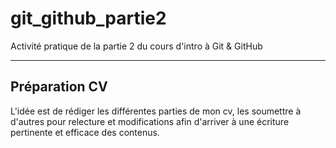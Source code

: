# git_github_partie2
Activité pratique de la partie 2 du cours d'intro à Git &amp; GitHub

-----------------------------------------
Préparation CV
-----------------------------------------

L'idée est de rédiger les différentes parties de mon cv,
les soumettre à d'autres pour relecture et modifications
afin d'arriver à une écriture pertinente et efficace des contenus.


